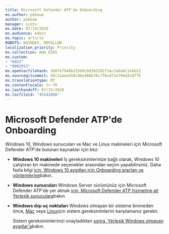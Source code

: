 ```yaml
---
title: Microsoft Defender ATP'de Onboarding
ms.author: pebaum
author: pebaum
manager: scotv
ms.date: 07/14/2020
ms.audience: Admin
ms.topic: article
ROBOTS: NOINDEX, NOFOLLOW
localization_priority: Priority
ms.collection: Adm_O365
ms.custom:
- "6022"
- "9002913"
ms.openlocfilehash: 3b07ef940b225b9c8d382292f3ac1aba0c1ebb22
ms.sourcegitcommit: 45c2aaeee58c0be466b76c7f0cd71e796d3c8f76
ms.translationtype: MT
ms.contentlocale: tr-TR
ms.lasthandoff: 07/15/2020
ms.locfileid: "45141848"
---
```

# <a name="onboarding-microsoft-defender-atp"></a>Microsoft Defender ATP'de Onboarding

Windows 10, Windows sunucuları ve Mac ve Linux makineleri için Microsoft Defender ATP'de bulunan kaynaklar için bkz: 

- **Windows 10 makineleri** İş gereksinimlerinize bağlı olarak, Windows 10 çalıştıran bir makinede seçenekler arasından seçim yapabilirsiniz. Daha fazla bilgi [için, Windows 10 aygıtları için Onboarding araçları ve yöntemlerine](https://docs.microsoft.com/windows/security/threat-protection/microsoft-defender-atp/configure-endpoints)bakın. 

- **Windows sunucuları** Windows Server sürümünüz için Microsoft Defender ATP'de yer almak [için, Microsoft Defender ATP hizmetine ait Yerleşik sunuculara](https://docs.microsoft.com/windows/security/threat-protection/microsoft-defender-atp/configure-server-endpoints)bakın.

- **Windows dışı uç noktaları**  Windows olmayan bir sisteme binmeden önce, [Mac](https://docs.microsoft.com/windows/security/threat-protection/microsoft-defender-atp/microsoft-defender-atp-mac#system-requirements) veya [Linux](https://docs.microsoft.com/windows/security/threat-protection/microsoft-defender-atp/microsoft-defender-atp-linux#system-requirements)için sistem gereksinimlerini karşılamanız gerekir.

    Sistem gereksinimlerinizi onayladıktan [sonra, Yerleşik Windows olmayan aygıtlar'a](https://docs.microsoft.com/windows/security/threat-protection/microsoft-defender-atp/configure-endpoints-non-windows#onboarding-non-windows-machines)bakın.